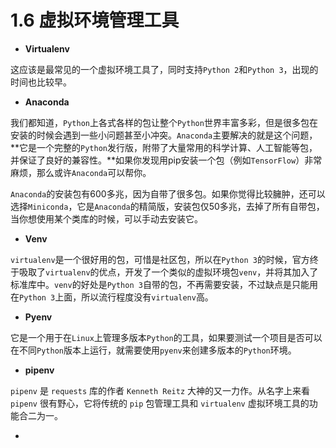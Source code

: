 # 1.6 虚拟环境管理工具



- **Virtualenv**

这应该是最常见的一个虚拟环境工具了，同时支持`Python 2`和`Python 3`，出现的时间也比较早。

- **Anaconda**

我们都知道，`Python`上各式各样的包让整个`Python`世界丰富多彩，但是很多包在安装的时候会遇到一些小问题甚至小冲突。`Anaconda`主要解决的就是这个问题，**它是一个完整的`Python`发行版，附带了大量常用的科学计算、人工智能等包，并保证了良好的兼容性。**如果你发现用pip安装一个包（例如`TensorFlow`）非常麻烦，那么或许`Anaconda`可以帮你。

`Anaconda`的安装包有600多兆，因为自带了很多包。如果你觉得比较臃肿，还可以选择`Miniconda`，它是`Anaconda`的精简版，安装包仅50多兆，去掉了所有自带包，当你想使用某个类库的时候，可以手动去安装它。

- **Venv**

`virtualenv`是一个很好用的包，可惜是社区包，所以在`Python 3`的时候，官方终于吸取了`virtualenv`的优点，开发了一个类似的虚拟环境包`venv`，并将其加入了标准库中。`venv`的好处是`Python 3`自带的包，不再需要安装，不过缺点是只能用在`Python 3`上面，所以流行程度没有`virtualenv`高。

- **Pyenv**

它是一个用于在`Linux`上管理多版本`Python`的工具，如果要测试一个项目是否可以在不同`Python`版本上运行，就需要使用`pyenv`来创建多版本的`Python`环境。

- **pipenv**

`pipenv` 是 `requests` 库的作者 `Kenneth Reitz` 大神的又一力作。从名字上来看 `pipenv` 很有野心，它将传统的 `pip` 包管理工具和 `virtualenv` 虚拟环境工具的功能合二为一。

- 



